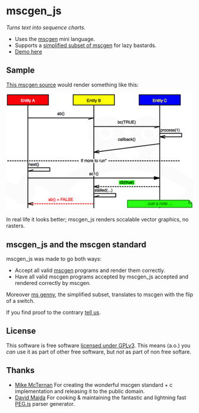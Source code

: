mscgen_js
=========
*Turns text into sequence charts.*
- Uses the [mscgen][1] mini language. 
- Supports a [simplified subset of mscgen][5] for lazy bastards.
- [Demo here][2]

Sample
------
[This mscgen source][4] would render something like this:

![a sample sequence chart, rendered as png](test/readme.png)

In real life it looks better; mscgen_js renders sccalable
vector graphics, no rasters.

mscgen_js and the mscgen standard
---------------------------------
mscgen_js was made to go both ways:
- Accept all valid [mscgen][1] programs and render them correctly. 
- Have all valid mscgen programs accepted by mscgen_js accepted and rendered
  correctly by mscgen.

Moreover [ms genny][5], the simplified subset, translates to mscgen with the 
flip of a switch.

If you find proof to the contrary [tell us][6].

License
-------
This software is free software [licensed under GPLv3][3]. This means (a.o.) you _can_ use
it as part of other free software, but _not_ as part of non free softare.

Thanks
------
- [Mike McTernan][7] For creating the wonderful mscgen standard + c implementation and releasing it to the public domain.
- [David Majda][8] For cooking & maintaining the fantastic and lightning fast [PEG.js][9] parser generator.

[1]: http://www.mcternan.me.uk/mscgen/index.html
[2]: http://home.kpn.nl/chromx/mscgen_js/index.html
[3]: license.md
[4]: test/readme.msc
[5]: spec/will/go/here/TODO
[6]: https://github.com/sverweij/mscgen_js/issues?milestone=2&state=open
[7]: http://www.mcternan.me.uk/mscgen
[8]: http://majda.cz/en/
[9]: http://pegjs.majda.cz/
